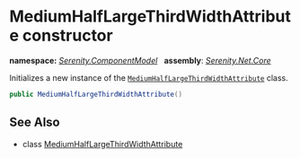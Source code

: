 # MediumHalfLargeThirdWidthAttribute constructor
**namespace:** *[Serenity.ComponentModel](../../README.md#serenity.componentmodel-namespace)*   **assembly**: *[Serenity.Net.Core](../../README.md)*

Initializes a new instance of the [`MediumHalfLargeThirdWidthAttribute`](../MediumHalfLargeThirdWidthAttribute.md) class.

```csharp
public MediumHalfLargeThirdWidthAttribute()
```

## See Also

* class [MediumHalfLargeThirdWidthAttribute](../MediumHalfLargeThirdWidthAttribute.md)